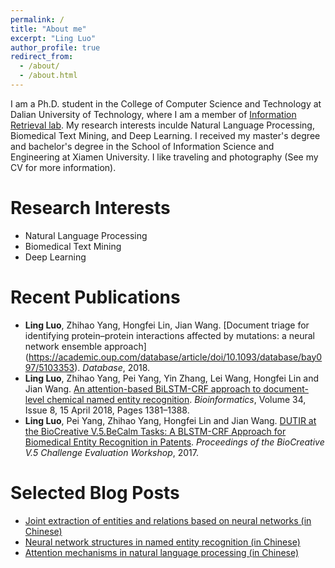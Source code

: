 ```yaml
---
permalink: /
title: "About me"
excerpt: "Ling Luo"
author_profile: true
redirect_from: 
  - /about/
  - /about.html
---
```


I am a Ph.D. student in the College of Computer Science and Technology at Dalian University of Technology, where I am a member of [Information Retrieval lab](http://ir.dlut.edu.cn/). My research interests inculde Natural Language Processing, Biomedical Text Mining, and Deep Learning. I received my master's degree and bachelor's degree in the School of Information Science and Engineering at Xiamen University. I like traveling and photography (See my CV for more information).

Research Interests
=====


- Natural Language Processing
- Biomedical Text Mining
- Deep Learning


Recent Publications
=====

- **Ling Luo**, Zhihao Yang, Hongfei Lin, Jian Wang. [Document triage for identifying protein–protein interactions affected by mutations: a neural network ensemble approach] (https://academic.oup.com/database/article/doi/10.1093/database/bay097/5103353). *Database*, 2018.
- **Ling Luo**, Zhihao Yang, Pei Yang, Yin Zhang, Lei Wang, Hongfei Lin and Jian Wang. [An attention-based BiLSTM-CRF approach to document-level chemical named entity recognition](https://academic.oup.com/bioinformatics/advance-article-abstract/doi/10.1093/bioinformatics/btx761/4657076?redirectedFrom=PDF). *Bioinformatics*, Volume 34, Issue 8, 15 April 2018, Pages 1381–1388.
- **Ling Luo**, Pei Yang, Zhihao Yang, Hongfei Lin and Jian Wang. [DUTIR at the BioCreative V.5.BeCalm Tasks: A BLSTM-CRF Approach for Biomedical Entity Recognition in Patents](http://www.biocreative.org/media/store/files/2017/BioCreative_V5_paper4.pdf). *Proceedings of the BioCreative V.5 Challenge Evaluation Workshop*, 2017. 

Selected Blog Posts
=====

- [Joint extraction of entities and relations based on neural networks (in Chinese)](http://www.cnblogs.com/robert-dlut/p/7710735.html)
- [Neural network structures in named entity recognition (in Chinese)](http://www.cnblogs.com/robert-dlut/)
- [Attention mechanisms in natural language processing (in Chinese)](http://www.cnblogs.com/robert-dlut/p/5952032.html)
